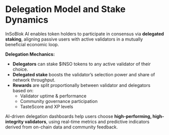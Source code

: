 # Delegation Model and Stake Dynamics

InSoBlok AI enables token holders to participate in consensus via **delegated staking**, aligning passive users with active validators in a mutually beneficial economic loop.

**Delegation Mechanics:**

* **Delegators** can stake $INSO tokens to any active validator of their choice.
* **Delegated stake** boosts the validator’s selection power and share of network throughput.
* **Rewards** are split proportionally between validator and delegators based on:
  * Validator uptime & performance
  * Community governance participation
  * TasteScore and XP levels

AI-driven delegation dashboards help users choose **high-performing, high-integrity validators**, using real-time metrics and predictive indicators derived from on-chain data and community feedback.
